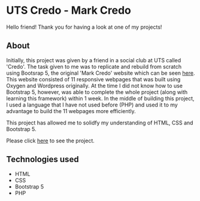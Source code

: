 # UTS Credo - Mark Credo
Hello friend! Thank you for having a look at one of my projects!

## About
Initially, this project was given by a friend in a social club at UTS called 'Credo'. The task given to me was to replicate and rebuild from scratch using Bootsrap 5, the original 'Mark Credo' website which can be seen <a href="https://mark.credo.org.au/">here</a>. This website consisted of 11 responsive webpages that was built using Oxygen and Wordpress originally. At the time I did not know how to use Bootstrap 5, however, was able to complete the whole project (along with learning this framework) within 1 week. In the middle of building this project, I used a language that I have not used before (PHP) and used it to my advantage to build the 11 webpages more efficiently.

This project has allowed me to solidfy my understanding of HTML, CSS and Bootstrap 5.

Please click <a href="">here</a> to see the project.

## Technologies used 
+ HTML
+ CSS
+ Bootstrap 5
+ PHP






